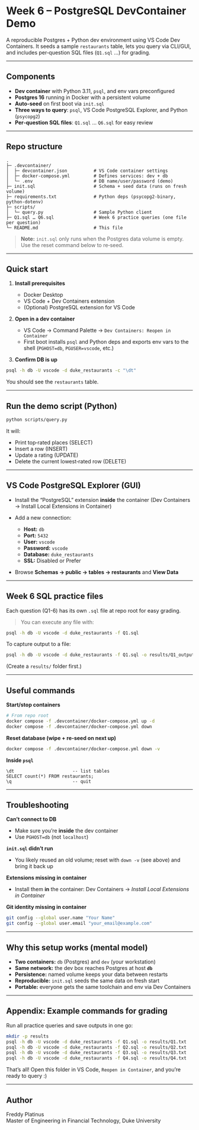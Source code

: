 # Week 6 – PostgreSQL DevContainer Demo

A reproducible Postgres + Python dev environment using VS Code Dev Containers. It seeds a sample `restaurants` table, lets you query via CLI/GUI, and includes per‑question SQL files (`Q1.sql` …) for grading.

---

## Components

* **Dev container** with Python 3.11, `psql`, and env vars preconfigured
* **Postgres 16** running in Docker with a persistent volume
* **Auto‑seed** on first boot via `init.sql`
* **Three ways to query**: `psql`, VS Code PostgreSQL Explorer, and Python (`psycopg2`)
* **Per‑question SQL files**: `Q1.sql` … `Q6.sql` for easy review

---

## Repo structure

```
.
├─ .devcontainer/
│  ├─ devcontainer.json          # VS Code container settings
│  ├─ docker-compose.yml         # Defines services: dev + db
│  └─ .env                       # DB name/user/password (demo)
├─ init.sql                      # Schema + seed data (runs on fresh volume)
├─ requirements.txt              # Python deps (psycopg2-binary, python-dotenv)
├─ scripts/
│  └─ query.py                   # Sample Python client
├─ Q1.sql … Q6.sql               # Week 6 practice queries (one file per question)
└─ README.md                     # This file
```

> **Note:** `init.sql` only runs when the Postgres data volume is empty. Use the reset command below to re‑seed.

---

## Quick start

1. **Install prerequisites**

   * Docker Desktop
   * VS Code + Dev Containers extension
   * (Optional) PostgreSQL extension for VS Code

2. **Open in a dev container**

   * VS Code → Command Palette → `Dev Containers: Reopen in Container`
   * First boot installs `psql` and Python deps and exports env vars to the shell (`PGHOST=db`, `PGUSER=vscode`, etc.)

3. **Confirm DB is up**

```bash
psql -h db -U vscode -d duke_restaurants -c "\dt"
```

You should see the `restaurants` table.

---

## Run the demo script (Python)

```bash
python scripts/query.py
```

It will:

* Print top‑rated places (SELECT)
* Insert a row (INSERT)
* Update a rating (UPDATE)
* Delete the current lowest‑rated row (DELETE)

---

## VS Code PostgreSQL Explorer (GUI)

* Install the “PostgreSQL” extension **inside** the container (Dev Containers → Install Local Extensions in Container)
* Add a new connection:

  * **Host:** `db`
  * **Port:** `5432`
  * **User:** `vscode`
  * **Password:** `vscode`
  * **Database:** `duke_restaurants`
  * **SSL:** Disabled or Prefer
* Browse **Schemas → public → tables → restaurants** and **View Data**

---

## Week 6 SQL practice files

Each question (Q1-6) has its own `.sql` file at repo root for easy grading.

> You can execute any file with:

```bash
psql -h db -U vscode -d duke_restaurants -f Q1.sql
```

To capture output to a file:

```bash
psql -h db -U vscode -d duke_restaurants -f Q1.sql -o results/Q1_output.txt
```

(Create a `results/` folder first.)

---

## Useful commands

**Start/stop containers**

```bash
# From repo root
docker compose -f .devcontainer/docker-compose.yml up -d
docker compose -f .devcontainer/docker-compose.yml down
```

**Reset database (wipe + re‑seed on next up)**

```bash
docker compose -f .devcontainer/docker-compose.yml down -v
```

**Inside `psql`**

```
\dt                      -- list tables
SELECT count(*) FROM restaurants;
\q                       -- quit
```

---

## Troubleshooting

**Can’t connect to DB**

* Make sure you’re **inside** the dev container
* Use `PGHOST=db` (not `localhost`)

**`init.sql` didn’t run**

* You likely reused an old volume; reset with `down -v` (see above) and bring it back up

**Extensions missing in container**

* Install them **in** the container: Dev Containers → *Install Local Extensions in Container*

**Git identity missing in container**

```bash
git config --global user.name "Your Name"
git config --global user.email "your_email@example.com"
```

---

## Why this setup works (mental model)

* **Two containers:** `db` (Postgres) and `dev` (your workstation)
* **Same network:** the dev box reaches Postgres at host **`db`**
* **Persistence:** named volume keeps your data between restarts
* **Reproducible:** `init.sql` seeds the same data on fresh start
* **Portable:** everyone gets the same toolchain and env via Dev Containers

---

## Appendix: Example commands for grading

Run all practice queries and save outputs in one go:

```bash
mkdir -p results
psql -h db -U vscode -d duke_restaurants -f Q1.sql -o results/Q1.txt
psql -h db -U vscode -d duke_restaurants -f Q2.sql -o results/Q2.txt
psql -h db -U vscode -d duke_restaurants -f Q3.sql -o results/Q3.txt
psql -h db -U vscode -d duke_restaurants -f Q4.sql -o results/Q4.txt
```

That’s all! Open this folder in VS Code, `Reopen in Container`, and you’re ready to query :)


---

## Author
Freddy Platinus  
Master of Engineering in Financial Technology, Duke University
